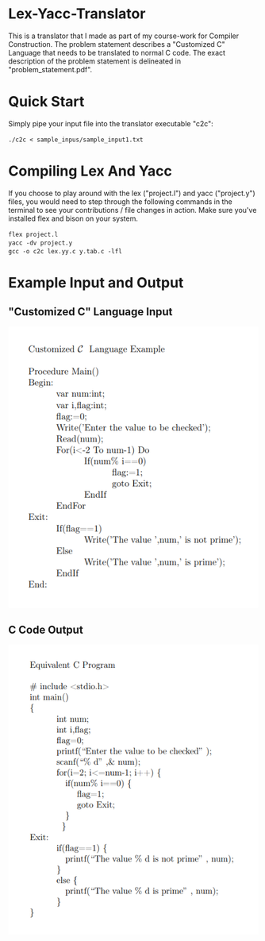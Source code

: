 # Lex-Yacc-Translator
This is a translator that I made as part of my course-work for Compiler Construction. The problem statement describes a "Customized C" Language that needs to be translated to normal C code. The exact description of the problem statement is delineated in "problem_statement.pdf".

# Quick Start
Simply pipe your input file into the translator executable "c2c":


`./c2c < sample_inpus/sample_input1.txt`

# Compiling Lex And Yacc
If you choose to play around with the lex ("project.l") and yacc ("project.y") files, you would need to step through the following commands in the terminal to see your contributions / file changes in action. Make sure you've installed flex and bison on your system.

`flex project.l`  
`yacc -dv project.y`  
`gcc -o c2c lex.yy.c y.tab.c -lfl`

# Example Input and Output

  ## "Customized C" Language Input
  ![Customized C Code](assets/customized_c.png)
  
  ## C Code Output
  ![Normal C Code](assets/c.png)
